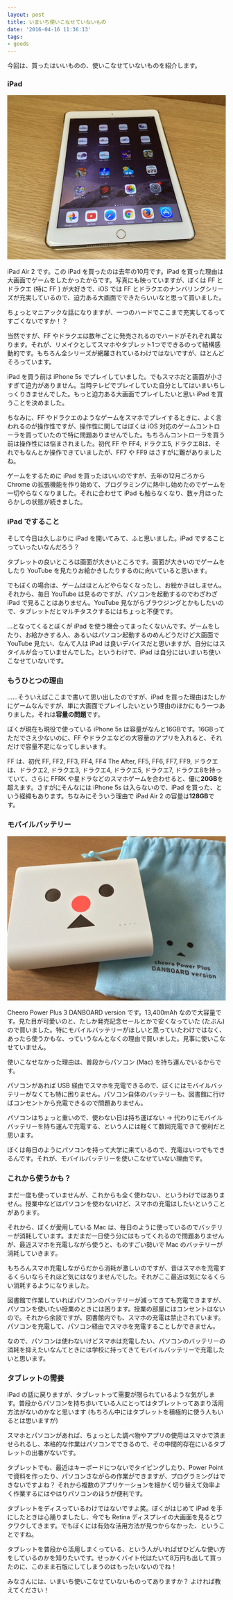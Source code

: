 ```yaml
---
layout: post
title: いまいち使いこなせていないもの
date: '2016-04-16 11:36:13'
tags:
- goods
---
```


今回は、買ったはいいものの、使いこなせていないものを紹介します。

### iPad
![iPad](https://raw.githubusercontent.com/noraworld/blog-content/main/useless-possession/ipad_air_2.jpg)

iPad Air 2 です。この iPad を買ったのは去年の10月です。iPad を買った理由は大画面でゲームをしたかったからです。写真にも映っていますが、ぼくは FF とドラクエ (特に FF ) が大好きで、iOS では FF とドラクエのナンバリングシリーズが充実しているので、迫力ある大画面でできたらいいなと思って買いました。

ちょっとマニアックな話になりますが、一つのハードでここまで充実してるってすごくないですか！？

当然ですが、FF やドラクエは数年ごとに発売されるのでハードがそれぞれ異なります。それが、リメイクとしてスマホやタブレット1つでできるのって結構感動的です。もちろん全シリーズが網羅されているわけではないですが、ほとんどそろっています。

iPad を買う前は iPhone 5s でプレイしていました。でもスマホだと画面が小さすぎて迫力がありません。当時テレビでプレイしていた自分としてはいまいちしっくりきませんでした。もっと迫力ある大画面でプレイしたいと思い iPad を買うことを決めました。

ちなみに、FF やドラクエのようなゲームをスマホでプレイするときに、よく言われるのが操作性ですが、操作性に関してはぼくは iOS 対応のゲームコントローラを買っていたので特に問題ありませんでした。もちろんコントローラを買う前は操作性には悩まされました。初代 FF や FF4, ドラクエ5, ドラクエ8は、それでもなんとか操作できていましたが、FF7 や FF9 はさすがに難がありましたね。

ゲームをするために iPad を買ったはいいのですが、去年の12月ごろから Chrome の拡張機能を作り始めて、プログラミングに熱中し始めたのでゲームを一切やらなくなりました。それに合わせて iPad も触らなくなり、数ヶ月ほったらかしの状態が続きました。

### iPad ですること
そして今日は久しぶりに iPad を開いてみて、ふと思いました。iPad ですることっていったいなんだろう？

タブレットの良いところは画面が大きいところです。画面が大きいのでゲームをしたり YouTube を見たりお絵かきしたりするのに向いていると思います。

でもぼくの場合は、ゲームはほとんどやらなくなったし、お絵かきはしません。それから、毎日 YouTube は見るのですが、パソコンを起動するのでわざわざ iPad で見ることはありません。YouTube 見ながらブラウジングとかもしたいので、タブレットだとマルチタスクするにはちょっと不便です。

…となってくるとぼくが iPad を使う機会ってまったくないんです。ゲームをしたり、お絵かきする人、あるいはパソコン起動するのめんどうだけど大画面で YouTube 見たい、なんて人は iPad は良いデバイスだと思いますが、自分にはスタイルが合っていませんでした。というわけで、iPad は自分にはいまいち使いこなせていないです。

### もうひとつの理由
……そういえばここまで書いて思い出したのですが、iPad を買った理由はたしかにゲームなんですが、単に大画面でプレイしたいという理由のほかにもう一つありました。それは**容量の問題**です。

ぼくが現在も現役で使っている iPhone 5s は容量がなんと16GBです。16GBってただでさえ少ないのに、FF やドラクエなどの大容量のアプリを入れると、それだけで容量不足になってしまいます。

FF は、初代 FF, FF2, FF3, FF4, FF4 The After, FF5, FF6, FF7, FF9, ドラクエは、ドラクエ2, ドラクエ3, ドラクエ4, ドラクエ5, ドラクエ7, ドラクエ8を持っていて、さらに FFRK や星ドラなどのスマホゲームを合わせると、優に**20GB**を超えます。さすがにそんなには iPhone 5s は入らないので、iPad を買った、という経緯もあります。ちなみにそういう理由で iPad Air 2 の容量は**128GB**です。

### モバイルバッテリー
![Cheero Power Plus 3](https://raw.githubusercontent.com/noraworld/blog-content/main/useless-possession/cheero_power_plus_3.jpg)

Cheero Power Plus 3 DANBOARD version です。13,400mAh なので大容量です。見た目が可愛いのと、たしか発売記念セールとかで安くなっていた (たぶん) ので買いました。特にモバイルバッテリーがほしいと思っていたわけではなく、あったら使うかもな、っていうなんとなくの理由で買いました。見事に使いこなせていません。

使いこなせなかった理由は、普段からパソコン (Mac) を持ち運んでいるからです。

パソコンがあれば USB 経由でスマホを充電できるので、ぼくにはモバイルバッテリーがなくても特に困りません。パソコン自体のバッテリーも、図書館に行けばコンセントから充電できるので問題ありません。

パソコンはちょっと重いので、使わない日は持ち運ばない → 代わりにモバイルバッテリーを持ち運んで充電する、という人には軽くて数回充電できて便利だと思います。

ぼくは毎日のようにパソコンを持って大学に来ているので、充電はいつでもできるんです。それが、モバイルバッテリーを使いこなせていない理由です。

### これから使うかも？
まだ一度も使っていませんが、これからも全く使わない、というわけではありません。授業中などはパソコンを使わないけど、スマホの充電はしたいということがあります。

それから、ぼくが愛用している Mac は、毎日のように使っているのでバッテリーが消耗しています。まだまだ一日使う分にはもってくれるので問題ありませんが、最近スマホを充電しながら使うと、ものすごい勢いで Mac のバッテリーが消耗していきます。

もちろんスマホ充電しながらだから消耗が激しいのですが、昔はスマホを充電するくらいならそれほど気にはなりませんでした。それがここ最近は気になるくらい消耗するようになりました。

図書館で作業していればパソコンのバッテリーが減ってきても充電できますが、パソコンを使いたい授業のときには困ります。授業の部屋にはコンセントはないので。それから余談ですが、図書館内でも、スマホの充電は禁止されています。パソコンを充電して、パソコン経由でスマホを充電することしかできません。

なので、パソコンは使わないけどスマホは充電したい、パソコンのバッテリーの消耗を抑えたいなんてときには学校に持ってきてモバイルバッテリーで充電したいと思います。

### タブレットの需要
iPad の話に戻りますが、タブレットって需要が限られているような気がします。普段からパソコンを持ち歩いている人にとってはタブレットってあまり活用方法がないのかなと思います (もちろん中にはタブレットを積極的に使う人もいるとは思いますが)

スマホとパソコンがあれば、ちょっとした調べ物やアプリの使用はスマホで済ませられるし、本格的な作業はパソコンでできるので、その中間的存在にいるタブレットの出番がないです。

タブレットでも、最近はキーボードにつないでタイピングしたり、Power Point で資料を作ったり、パソコンさながらの作業ができますが、プログラミングはできないですよね？ それから複数のアプリケーションを細かく切り替えて効率よく作業するにはやはりパソコンのほうが便利です。

タブレットをディスっているわけではないですよ笑。ぼくがはじめて iPad を手にしたときは心踊りましたし、今でも Retina ディスプレイの大画面を見るとワクワクしてきます。でもぼくには有効な活用方法が見つからなかった、ということですね。

タブレットを普段から活用しまくっている、という人がいればぜひどんな使い方をしているのかを知りたいです。せっかくバイト代はたいて8万円も出して買ったのに、このまま石版にしてしまうのはもったいないのでね！

みなさんには、いまいち使いこなせていないものってありますか？ よければ教えてください！
